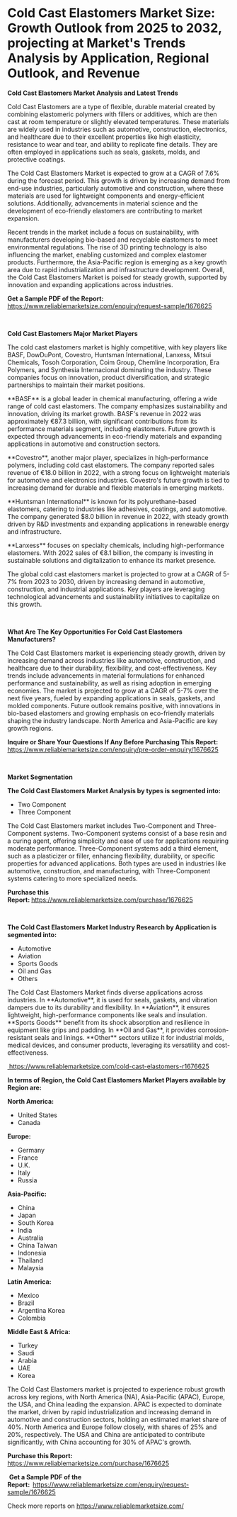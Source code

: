 <p><h1>Cold Cast Elastomers Market Size: Growth Outlook from 2025 to 2032, projecting at Market's Trends Analysis by Application, Regional Outlook, and Revenue</h1></p><p><strong>Cold Cast Elastomers Market Analysis and Latest Trends</strong></p>
<p><p>Cold Cast Elastomers are a type of flexible, durable material created by combining elastomeric polymers with fillers or additives, which are then cast at room temperature or slightly elevated temperatures. These materials are widely used in industries such as automotive, construction, electronics, and healthcare due to their excellent properties like high elasticity, resistance to wear and tear, and ability to replicate fine details. They are often employed in applications such as seals, gaskets, molds, and protective coatings.</p><p>The Cold Cast Elastomers Market is expected to grow at a CAGR of 7.6% during the forecast period. This growth is driven by increasing demand from end-use industries, particularly automotive and construction, where these materials are used for lightweight components and energy-efficient solutions. Additionally, advancements in material science and the development of eco-friendly elastomers are contributing to market expansion.</p><p>Recent trends in the market include a focus on sustainability, with manufacturers developing bio-based and recyclable elastomers to meet environmental regulations. The rise of 3D printing technology is also influencing the market, enabling customized and complex elastomer products. Furthermore, the Asia-Pacific region is emerging as a key growth area due to rapid industrialization and infrastructure development. Overall, the Cold Cast Elastomers Market is poised for steady growth, supported by innovation and expanding applications across industries.</p></p>
<p><strong>Get a Sample PDF of the Report:&nbsp;</strong> <a href="https://www.reliablemarketsize.com/enquiry/request-sample/1676625?utm_campaign=2145&utm_medium=2&utm_source=Github&utm_content=ia&utm_term=25012025&utm_id=cold-cast-elastomers">https://www.reliablemarketsize.com/enquiry/request-sample/1676625</a></p>
<p>&nbsp;</p>
<p><strong>Cold Cast Elastomers Major Market Players</strong></p>
<p><p>The cold cast elastomers market is highly competitive, with key players like BASF, DowDuPont, Covestro, Huntsman International, Lanxess, Mitsui Chemicals, Tosoh Corporation, Coim Group, Chemline Incorporation, Era Polymers, and Synthesia Internacional dominating the industry. These companies focus on innovation, product diversification, and strategic partnerships to maintain their market positions.</p><p>**BASF** is a global leader in chemical manufacturing, offering a wide range of cold cast elastomers. The company emphasizes sustainability and innovation, driving its market growth. BASF's revenue in 2022 was approximately €87.3 billion, with significant contributions from its performance materials segment, including elastomers. Future growth is expected through advancements in eco-friendly materials and expanding applications in automotive and construction sectors.</p><p>**Covestro**, another major player, specializes in high-performance polymers, including cold cast elastomers. The company reported sales revenue of €18.0 billion in 2022, with a strong focus on lightweight materials for automotive and electronics industries. Covestro's future growth is tied to increasing demand for durable and flexible materials in emerging markets.</p><p>**Huntsman International** is known for its polyurethane-based elastomers, catering to industries like adhesives, coatings, and automotive. The company generated $8.0 billion in revenue in 2022, with steady growth driven by R&D investments and expanding applications in renewable energy and infrastructure.</p><p>**Lanxess** focuses on specialty chemicals, including high-performance elastomers. With 2022 sales of €8.1 billion, the company is investing in sustainable solutions and digitalization to enhance its market presence.</p><p>The global cold cast elastomers market is projected to grow at a CAGR of 5-7% from 2023 to 2030, driven by increasing demand in automotive, construction, and industrial applications. Key players are leveraging technological advancements and sustainability initiatives to capitalize on this growth.</p></p>
<p>&nbsp;</p>
<p><strong>What Are The Key Opportunities For Cold Cast Elastomers Manufacturers?</strong></p>
<p><p>The Cold Cast Elastomers market is experiencing steady growth, driven by increasing demand across industries like automotive, construction, and healthcare due to their durability, flexibility, and cost-effectiveness. Key trends include advancements in material formulations for enhanced performance and sustainability, as well as rising adoption in emerging economies. The market is projected to grow at a CAGR of 5-7% over the next five years, fueled by expanding applications in seals, gaskets, and molded components. Future outlook remains positive, with innovations in bio-based elastomers and growing emphasis on eco-friendly materials shaping the industry landscape. North America and Asia-Pacific are key growth regions.</p></p>
<p><strong>Inquire or Share Your Questions If Any Before Purchasing This Report:</strong> <a href="https://www.reliablemarketsize.com/enquiry/pre-order-enquiry/1676625?utm_campaign=2145&utm_medium=2&utm_source=Github&utm_content=ia&utm_term=25012025&utm_id=cold-cast-elastomers">https://www.reliablemarketsize.com/enquiry/pre-order-enquiry/1676625</a></p>
<p>&nbsp;</p>
<p><strong>Market Segmentation</strong></p>
<p><strong>The Cold Cast Elastomers Market Analysis by types is segmented into:</strong></p>
<p><ul><li>Two Component</li><li>Three Component</li></ul></p>
<p><p>The Cold Cast Elastomers market includes Two-Component and Three-Component systems. Two-Component systems consist of a base resin and a curing agent, offering simplicity and ease of use for applications requiring moderate performance. Three-Component systems add a third element, such as a plasticizer or filler, enhancing flexibility, durability, or specific properties for advanced applications. Both types are used in industries like automotive, construction, and manufacturing, with Three-Component systems catering to more specialized needs.</p></p>
<p><strong>Purchase this Report:&nbsp;</strong><a href="https://www.reliablemarketsize.com/purchase/1676625?utm_campaign=2145&utm_medium=2&utm_source=Github&utm_content=ia&utm_term=25012025&utm_id=cold-cast-elastomers">https://www.reliablemarketsize.com/purchase/1676625</a></p>
<p>&nbsp;</p>
<p><strong>The Cold Cast Elastomers Market Industry Research by Application is segmented into:</strong></p>
<p><ul><li>Automotive</li><li>Aviation</li><li>Sports Goods</li><li>Oil and Gas</li><li>Others</li></ul></p>
<p><p>The Cold Cast Elastomers Market finds diverse applications across industries. In **Automotive**, it is used for seals, gaskets, and vibration dampers due to its durability and flexibility. In **Aviation**, it ensures lightweight, high-performance components like seals and insulation. **Sports Goods** benefit from its shock absorption and resilience in equipment like grips and padding. In **Oil and Gas**, it provides corrosion-resistant seals and linings. **Other** sectors utilize it for industrial molds, medical devices, and consumer products, leveraging its versatility and cost-effectiveness.</p></p>
<p><a href="https://www.reliablemarketsize.com/cold-cast-elastomers-r1676625?utm_campaign=2145&utm_medium=2&utm_source=Github&utm_content=ia&utm_term=25012025&utm_id=cold-cast-elastomers">&nbsp;https://www.reliablemarketsize.com/cold-cast-elastomers-r1676625</a></p>
<p><strong>In terms of Region, the Cold Cast Elastomers Market Players available by Region are:</strong></p>
<p>
    <p> <strong> North America: </strong>
        <ul>
            <li>United States</li>
            <li>Canada</li>
        </ul>
        </p> 
    <p> <strong> Europe: </strong>
        <ul>
            <li>Germany</li>
            <li>France</li>
            <li>U.K.</li>
            <li>Italy</li>
            <li>Russia</li>
        </ul>
        </p> 
    <p> <strong> Asia-Pacific: </strong>
        <ul>
            <li>China</li>
            <li>Japan</li>
            <li>South Korea</li>
            <li>India</li>
            <li>Australia</li>
            <li>China Taiwan</li>
            <li>Indonesia</li>
            <li>Thailand</li>
            <li>Malaysia</li>
        </ul>
        </p> 
    <p> <strong> Latin America: </strong>
        <ul>
            <li>Mexico</li>
            <li>Brazil</li>
            <li>Argentina Korea</li>
            <li>Colombia</li>
        </ul>
        </p> 
    <p> <strong> Middle East & Africa: </strong>
        <ul>
            <li>Turkey</li>
            <li>Saudi</li>
            <li>Arabia</li>
            <li>UAE</li>
            <li>Korea</li>
        </ul>
    </p>
    </p>
<p><p>The Cold Cast Elastomers market is projected to experience robust growth across key regions, with North America (NA), Asia-Pacific (APAC), Europe, the USA, and China leading the expansion. APAC is expected to dominate the market, driven by rapid industrialization and increasing demand in automotive and construction sectors, holding an estimated market share of 40%. North America and Europe follow closely, with shares of 25% and 20%, respectively. The USA and China are anticipated to contribute significantly, with China accounting for 30% of APAC's growth.</p></p>
<p><strong>Purchase this Report: </strong><a href="https://www.reliablemarketsize.com/purchase/1676625?utm_campaign=2145&utm_medium=2&utm_source=Github&utm_content=ia&utm_term=25012025&utm_id=cold-cast-elastomers">https://www.reliablemarketsize.com/purchase/1676625</a></p>
<p>&nbsp;<strong>Get a Sample PDF of the Report:&nbsp;&nbsp;</strong><a href="https://www.reliablemarketsize.com/enquiry/request-sample/1676625?utm_campaign=2145&utm_medium=2&utm_source=Github&utm_content=ia&utm_term=25012025&utm_id=cold-cast-elastomers">https://www.reliablemarketsize.com/enquiry/request-sample/1676625</a></p>
<p><strong></strong></p>
<p>Check more reports on <a href="https://www.reliablemarketsize.com/?utm_campaign=2145&utm_medium=2&utm_source=Github&utm_content=ia&utm_term=25012025&utm_id=cold-cast-elastomers">https://www.reliablemarketsize.com/</a></p>